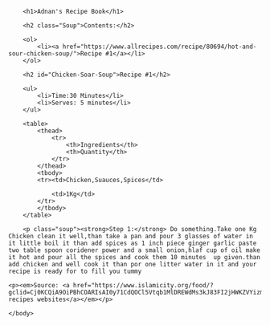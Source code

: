 <!DOCTYPE html>
<html>
    <head>
        <title>Spin-off of "Project: Recipe book"</title>
        <meta charset="utf-8">
        <style>
        #Chicken-Soar-Soup {
            background-color:rgb(247, 237, 247);
        }
        .soup{
            background-color:pink;
        }
        </style>
    </head>
    <body>
       
        <h1>Adnan's Recipe Book</h1>
        
        <h2 class="Soup">Contents:</h2>
        
        <ol>
            <li><a href="https://www.allrecipes.com/recipe/80694/hot-and-sour-chicken-soup/">Recipe #1</a></li>
        </ol>
        
        <h2 id="Chicken-Soar-Soup">Recipe #1</h2>
        
        <ul>
            <li>Time:30 Minutes</li>
            <li>Serves: 5 minutes</li>
        </ul>
        
        <table>
            <thead>
                <tr>
                    <th>Ingredients</th>
                    <th>Quantity</th>
                </tr>
            </thead>
            <tbody>
            <tr><td>Chicken,Suauces,Spices</td>
                
                <td>1Kg</td>
            </tr>
            </tbody>
        </table>
        
        <p class="soup"><strong>Step 1:</strong> Do something.Take one Kg Chicken clean it well,than take a pan and pour 3 glasses of water in it little boil it than add spices as 1 inch piece ginger garlic paste two table spoon coridener power and a small onion,hlaf cup of oil make it hot and pour all the spices and cook them 10 minutes  up given.than add chicken and well cook it than por one litter water in it and your recipe is ready for to fill you tummy
</p>
<a href="https://images.app.goo.gl/nAFTrkHrfCdzA7iS8"></a>
        
    <p><em>Source: <a href="https://www.islamicity.org/food/?gclid=Cj0KCQiA9OiPBhCOARIsAI0y71CdQOCl5Vtqb1MlDREWdMs3kJ83FI2jHWKZVYizm0UUjBpohPOXKNsaAuCIEALw_wcB">Some recipes websites</a></em></p>
    
    </body>
</html>
